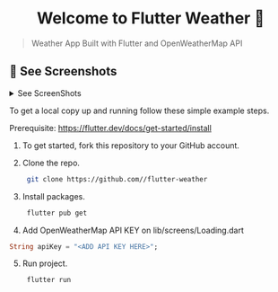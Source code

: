 <h1 align="center">Welcome to Flutter Weather 👋</h1>

> Weather App Built with Flutter and OpenWeatherMap API

## 🚀 See Screenshots

<details>
<summary>See ScreenShots</summary>
<img src="https://user-images.githubusercontent.com/59178380/106931874-e0116d00-6738-11eb-909f-6db0d4c2a12e.png" alt="" width=300></img>
<img src="https://user-images.githubusercontent.com/59178380/106931850-d8ea5f00-6738-11eb-93c1-c162f40fd640.png" alt="" width=300></img>
</details>

To get a local copy up and running follow these simple example steps.

Prerequisite: https://flutter.dev/docs/get-started/install

1. To get started, fork this repository to your GitHub account.

2. Clone the repo.
   ```sh
    git clone https://github.com//flutter-weather
   ```
3. Install packages.
   ```sh
    flutter pub get
   ```
4. Add OpenWeatherMap API KEY on lib/screens/Loading.dart

```dart
String apiKey = "<ADD API KEY HERE>";
```

5. Run project.
   ```sh
    flutter run
   ```
